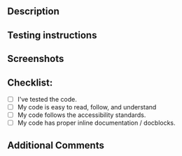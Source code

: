 ## Description

<!-- Describe what you have changed or added. -->
<!-- Link to the support ticket(s) where appropriate. -->

## Testing instructions
<!-- Add instructions to help the reviewer test your code. -->
<!-- Include sample forms, add-ons or snippets where appropriate. -->

## Screenshots <!-- if applicable -->

## Checklist:
- [ ] I've tested the code.
- [ ] My code is easy to read, follow, and understand
- [ ] My code follows the accessibility standards. <!-- Guidelines: https://make.wordpress.org/core/handbook/best-practices/coding-standards/accessibility-coding-standards/ -->
- [ ] My code has proper inline documentation / docblocks. <!-- Guidelines: http://docs.phpdoc.org/references/phpdoc/basic-syntax.html -->

## Additional Comments <!-- if applicable -->
